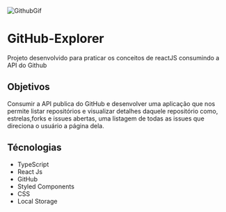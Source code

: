 ![GithubGif](Github-explorer.gif)
# GitHub-Explorer
Projeto desenvolvido para praticar os conceitos de reactJS consumindo a API do Github
<h2>Objetivos</h2>
<p>Consumir a API publica do GitHub e desenvolver uma aplicação que nos permite
  listar repositórios e visualizar detalhes daquele repositório como, estrelas,forks
  e issues abertas, uma listagem de todas as issues que direciona o usuário a página dela.
</p>
<h2>Técnologias</h2>
<ul>
  <li>TypeScript</li>
  <li>React Js</li>
  <li>GitHub</li>
  <li>Styled Components</li>
  <li>CSS</li>
  <li>Local Storage</li>
</ul>
